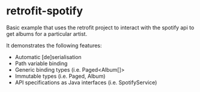 retrofit-spotify
================

Basic example that uses the retrofit project to interact with the spotify api to get albums for a particular artist.

It demonstrates the following features:
* Automatic [de]serialisation
* Path variable binding
* Generic binding types (i.e. Paged<Album[]>
* Immutable types (i.e. Paged, Album)
* API specifications as Java interfaces (i.e. SpotifyService)
